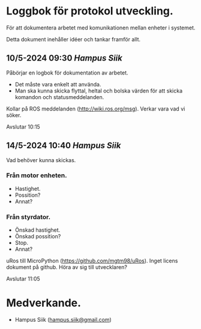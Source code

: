 # Loggbok för protokol utveckling.

För att dokumentera arbetet med komunikationen mellan enheter i systemet.

Detta dokument inehåller idéer och tankar framför allt.

## 10/5-2024 09:30 _Hampus Siik_

Påbörjar en logbok för dokumentation av arbetet.

-   Det måste vara enkelt att använda.
-   Man ska kunna skicka flyttal, heltal och bolska värden för att skicka komandon och statusmeddelanden.

Kollar på ROS meddelanden (http://wiki.ros.org/msg).
Verkar vara vad vi söker.

Avslutar 10:15

## 14/5-2024 10:40 _Hampus Siik_

Vad behöver kunna skickas.

### Från motor enheten.

-   Hastighet.
-   Possition?
-   Annat?

### Från styrdator.

-   Önskad hastighet.
-   Önskad possition?
-   Stop.
-   Annat?

uRos till MicroPython (https://github.com/mgtm98/uRos).
Inget licens dokument på github. Höra av sig till utvecklaren?

Avslutar 11:05

# Medverkande.

-   Hampus Siik (hampus.siik@gmail.com)
